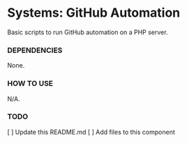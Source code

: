 # Systems: GitHub Automation
Basic scripts to run GitHub automation on a PHP server.

### DEPENDENCIES
None.

### HOW TO USE
N/A.

### TODO
[ ] Update this README.md
[ ] Add files to this component